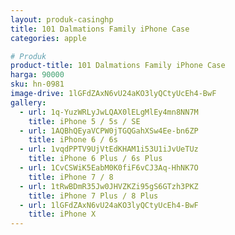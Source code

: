 ```yaml
---
layout: produk-casinghp
title: 101 Dalmations Family iPhone Case
categories: apple

# Produk
product-title: 101 Dalmations Family iPhone Case
harga: 90000
sku: hn-0981
image-drive: 1lGFdZAxN6vU24aKO3lyQCtyUcEh4-BwF
gallery:
  - url: 1q-YuzWRLyJwLQAX0lELgMlEy4mn8NN7M
    title: iPhone 5 / 5s / SE
  - url: 1AQBhQEyaVCPW0jTGQGahXSw4Ee-bn6ZP
    title: iPhone 6 / 6s
  - url: 1vqdPPTV9UjVtEdKHAM1i53U1iJvUeTUz
    title: iPhone 6 Plus / 6s Plus
  - url: 1CvCSWiK5EabM0K0fiF6vCJ3Aq-HhNK7O
    title: iPhone 7 / 8
  - url: 1tRwBDmR35Jw0JHVZKZi95gS6GTzh3PKZ
    title: iPhone 7 Plus / 8 Plus
  - url: 1lGFdZAxN6vU24aKO3lyQCtyUcEh4-BwF
    title: iPhone X
---
```

